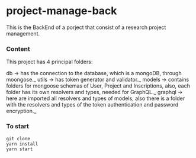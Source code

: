 # project-manage-back

This is the BackEnd of a porject that consist of a research project management.

### Content

This project has 4 principal folders:

db -> has the connection to the database, which is a mongoDB, through moongose._
utils -> has token generator and validator._
models -> contains folders for mongoose schemas of User, Project and Inscriptions, also, each folder has its own resolvers and types, needed for GraphQL._
graphql -> here are imported all resolvers and types of models, also there is a folder with the resolvers and types of the token authentication and password encryption._
 
### To start
```
git clone 
yarn install
yarn start
```
